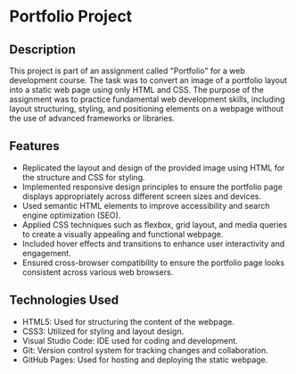# Portfolio Project

## Description

This project is part of an assignment called "Portfolio" for a web development course. The task was to convert an image of a portfolio layout into a static web page using only HTML and CSS. The purpose of the assignment was to practice fundamental web development skills, including layout structuring, styling, and positioning elements on a webpage without the use of advanced frameworks or libraries.

## Features

- Replicated the layout and design of the provided image using HTML for the structure and CSS for styling.
- Implemented responsive design principles to ensure the portfolio page displays appropriately across different screen sizes and devices.
- Used semantic HTML elements to improve accessibility and search engine optimization (SEO).
- Applied CSS techniques such as flexbox, grid layout, and media queries to create a visually appealing and functional webpage.
- Included hover effects and transitions to enhance user interactivity and engagement.
- Ensured cross-browser compatibility to ensure the portfolio page looks consistent across various web browsers.

## Technologies Used

- HTML5: Used for structuring the content of the webpage.
- CSS3: Utilized for styling and layout design.
- Visual Studio Code: IDE used for coding and development.
- Git: Version control system for tracking changes and collaboration.
- GitHub Pages: Used for hosting and deploying the static webpage.